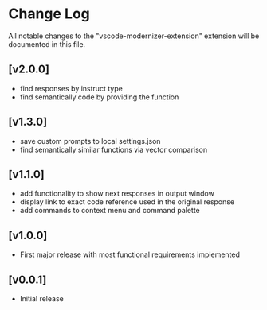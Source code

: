 # Change Log

All notable changes to the "vscode-modernizer-extension" extension will be documented in this file.

## [v2.0.0]

- find responses by instruct type
- find semantically code by providing the function

## [v1.3.0]

- save custom prompts to local settings.json
- find semantically similar functions via vector comparison

## [v1.1.0]

- add functionality to show next responses in output window
- display link to exact code reference used in the original response
- add commands to context menu and command palette

## [v1.0.0]

- First major release with most functional requirements implemented

## [v0.0.1]

- Initial release